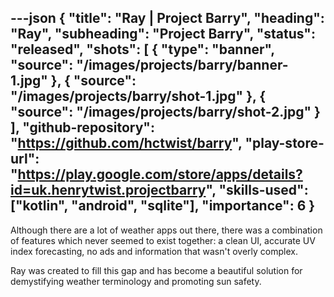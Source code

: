---json
{
    "title": "Ray | Project Barry",
    "heading": "Ray",
    "subheading": "Project Barry",
    "status": "released",
    "shots": [
        {
            "type": "banner",
            "source": "/images/projects/barry/banner-1.jpg"
        },
        {
            "source": "/images/projects/barry/shot-1.jpg"
        },
        {
            "source": "/images/projects/barry/shot-2.jpg"
        }
    ],
    "github-repository": "https://github.com/hctwist/barry",
	"play-store-url": "https://play.google.com/store/apps/details?id=uk.henrytwist.projectbarry",
    "skills-used": ["kotlin", "android", "sqlite"],
    "importance": 6
}
---

Although there are a lot of weather apps out there, there was a combination of features which never seemed
to exist together: a clean UI, accurate UV index forecasting, no ads and information that wasn't overly complex.

Ray was created to fill this gap and has become a beautiful solution for demystifying weather terminology and promoting sun safety.
